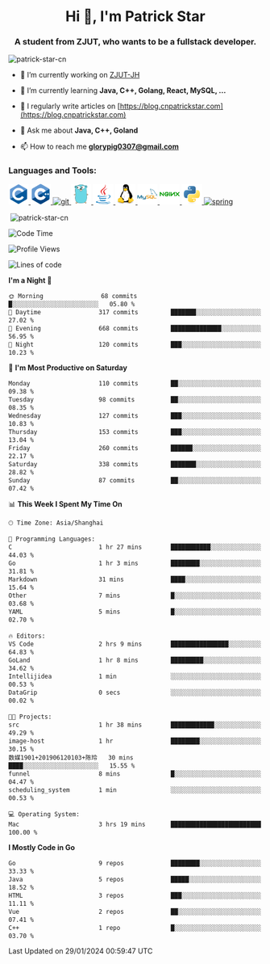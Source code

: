 <h1 align="center">Hi 👋, I'm Patrick Star</h1>
<h3 align="center">A student from ZJUT, who wants to be a fullstack developer.</h3>

<p align="left"> <img src="https://komarev.com/ghpvc/?username=patrick-star-cn&label=Profile%20views&color=0e75b6&style=flat" alt="patrick-star-cn" /> </p>

- 🔭 I’m currently working on [ZJUT-JH](https://github.com/zjutjh)

- 🌱 I’m currently learning **Java, C++, Golang, React, MySQL, ...**

- 📝 I regularly write articles on [https://blog.cnpatrickstar.com](https://blog.cnpatrickstar.com)

- 💬 Ask me about **Java, C++, Goland**

- 📫 How to reach me **glorypig0307@gmail.com**


<h3 align="left">Languages and Tools:</h3>
<p align="left"> 
  <a href="https://www.cprogramming.com/" target="_blank" rel="noreferrer"> 
    <img src="https://raw.githubusercontent.com/devicons/devicon/master/icons/c/c-original.svg" alt="c" width="40" height="40"/> 
  </a> 
  <a href="https://www.w3schools.com/cpp/" target="_blank" rel="noreferrer"> 
    <img src="https://raw.githubusercontent.com/devicons/devicon/master/icons/cplusplus/cplusplus-original.svg" alt="cplusplus" width="40" height="40"/> 
  </a> 
  <a href="https://git-scm.com/" target="_blank" rel="noreferrer"> 
    <img src="https://www.vectorlogo.zone/logos/git-scm/git-scm-icon.svg" alt="git" width="40" height="40"/> 
  </a> 
  <a href="https://golang.org" target="_blank" rel="noreferrer"> 
    <img src="https://raw.githubusercontent.com/devicons/devicon/master/icons/go/go-original.svg" alt="go" width="40" height="40"/> 
  </a> 
  <a href="https://www.java.com" target="_blank" rel="noreferrer"> 
    <img src="https://raw.githubusercontent.com/devicons/devicon/master/icons/java/java-original.svg" alt="java" width="40" height="40"/> 
  </a> 
  <a href="https://www.linux.org/" target="_blank" rel="noreferrer"> 
    <img src="https://raw.githubusercontent.com/devicons/devicon/master/icons/linux/linux-original.svg" alt="linux" width="40" height="40"/> 
  </a> 
  <a href="https://www.mysql.com/" target="_blank" rel="noreferrer"> 
    <img src="https://raw.githubusercontent.com/devicons/devicon/master/icons/mysql/mysql-original-wordmark.svg" alt="mysql" width="40" height="40"/> 
  </a> 
  <a href="https://www.nginx.com" target="_blank" rel="noreferrer"> 
    <img src="https://raw.githubusercontent.com/devicons/devicon/master/icons/nginx/nginx-original.svg" alt="nginx" width="40" height="40"/> 
  </a> 
  <a href="https://www.python.org" target="_blank" rel="noreferrer"> 
    <img src="https://raw.githubusercontent.com/devicons/devicon/master/icons/python/python-original.svg" alt="python" width="40" height="40"/> 
  </a> 
  <a href="https://spring.io/" target="_blank" rel="noreferrer"> 
    <img src="https://www.vectorlogo.zone/logos/springio/springio-icon.svg" alt="spring" width="40" height="40"/> 
  </a>
</p>

<p>&nbsp;<img align="center" src="https://github-readme-stats.vercel.app/api?username=patrick-star-cn&show_icons=true&locale=en" alt="patrick-star-cn" /></p>

<!--START_SECTION:waka-->
![Code Time](http://img.shields.io/badge/Code%20Time-539%20hrs%2058%20mins-blue)

![Profile Views](http://img.shields.io/badge/Profile%20Views-0-blue)

![Lines of code](https://img.shields.io/badge/From%20Hello%20World%20I%27ve%20Written-5.3%20million%20lines%20of%20code-blue)

**I'm a Night 🦉** 

```text
🌞 Morning                68 commits          █░░░░░░░░░░░░░░░░░░░░░░░░   05.80 % 
🌆 Daytime                317 commits         ███████░░░░░░░░░░░░░░░░░░   27.02 % 
🌃 Evening                668 commits         ██████████████░░░░░░░░░░░   56.95 % 
🌙 Night                  120 commits         ███░░░░░░░░░░░░░░░░░░░░░░   10.23 % 
```
📅 **I'm Most Productive on Saturday** 

```text
Monday                   110 commits         ██░░░░░░░░░░░░░░░░░░░░░░░   09.38 % 
Tuesday                  98 commits          ██░░░░░░░░░░░░░░░░░░░░░░░   08.35 % 
Wednesday                127 commits         ███░░░░░░░░░░░░░░░░░░░░░░   10.83 % 
Thursday                 153 commits         ███░░░░░░░░░░░░░░░░░░░░░░   13.04 % 
Friday                   260 commits         ██████░░░░░░░░░░░░░░░░░░░   22.17 % 
Saturday                 338 commits         ███████░░░░░░░░░░░░░░░░░░   28.82 % 
Sunday                   87 commits          ██░░░░░░░░░░░░░░░░░░░░░░░   07.42 % 
```


📊 **This Week I Spent My Time On** 

```text
🕑︎ Time Zone: Asia/Shanghai

💬 Programming Languages: 
C                        1 hr 27 mins        ███████████░░░░░░░░░░░░░░   44.03 % 
Go                       1 hr 3 mins         ████████░░░░░░░░░░░░░░░░░   31.81 % 
Markdown                 31 mins             ████░░░░░░░░░░░░░░░░░░░░░   15.64 % 
Other                    7 mins              █░░░░░░░░░░░░░░░░░░░░░░░░   03.68 % 
YAML                     5 mins              █░░░░░░░░░░░░░░░░░░░░░░░░   02.70 % 

🔥 Editors: 
VS Code                  2 hrs 9 mins        ████████████████░░░░░░░░░   64.83 % 
GoLand                   1 hr 8 mins         █████████░░░░░░░░░░░░░░░░   34.62 % 
Intellijidea             1 min               ░░░░░░░░░░░░░░░░░░░░░░░░░   00.53 % 
DataGrip                 0 secs              ░░░░░░░░░░░░░░░░░░░░░░░░░   00.02 % 

🐱‍💻 Projects: 
src                      1 hr 38 mins        ████████████░░░░░░░░░░░░░   49.29 % 
image-host               1 hr                ████████░░░░░░░░░░░░░░░░░   30.15 % 
数媒1901+201906120103+陈玲   30 mins             ████░░░░░░░░░░░░░░░░░░░░░   15.55 % 
funnel                   8 mins              █░░░░░░░░░░░░░░░░░░░░░░░░   04.47 % 
scheduling_system        1 min               ░░░░░░░░░░░░░░░░░░░░░░░░░   00.53 % 

💻 Operating System: 
Mac                      3 hrs 19 mins       █████████████████████████   100.00 % 
```

**I Mostly Code in Go** 

```text
Go                       9 repos             ████████░░░░░░░░░░░░░░░░░   33.33 % 
Java                     5 repos             █████░░░░░░░░░░░░░░░░░░░░   18.52 % 
HTML                     3 repos             ███░░░░░░░░░░░░░░░░░░░░░░   11.11 % 
Vue                      2 repos             ██░░░░░░░░░░░░░░░░░░░░░░░   07.41 % 
C++                      1 repo              █░░░░░░░░░░░░░░░░░░░░░░░░   03.70 % 
```




 Last Updated on 29/01/2024 00:59:47 UTC
<!--END_SECTION:waka-->